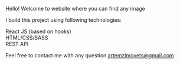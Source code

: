 Hello! Welcome to website where you can find any image

I build this project using following technologies:

React JS (based on hooks)<br/>
HTML/CSS/SASS<br/>
REST API<br/>

Feel free to contact me with any question artemzimovets@gmail.com

